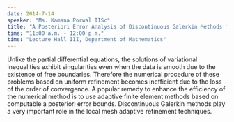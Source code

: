 ```yaml
---
date: 2014-7-14
speaker: "Ms. Kamana Porwal IISc"
title: "A Posteriori Error Analysis of Discontinuous Galerkin Methods for Elliptic Variational Inequalities"
time: "11:00 a.m. - 12:00 p.m." 
time: "Lecture Hall III, Department of Mathematics"
---
```

Unlike the partial differential equations, the solutions of variational inequalities exhibit singularities even when the data is smooth due to the existence of free boundaries. Therefore the numerical procedure of these problems based on uniform refinement becomes inefficient due to the loss of the order of convergence. A popular remedy to enhance the efficiency of the numerical method is to use adaptive finite element methods based on computable a posteriori error bounds. Discontinuous Galerkin methods play a very important role in the local mesh adaptive refinement techniques.

